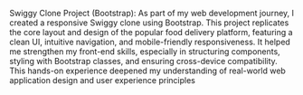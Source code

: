 Swiggy Clone Project (Bootstrap): As part of my web development journey, I created a responsive Swiggy clone using Bootstrap. This project replicates the core layout and design of the popular food delivery platform, featuring a clean UI, intuitive navigation, and mobile-friendly responsiveness. It helped me strengthen my front-end skills, especially in structuring components, styling with Bootstrap classes, and ensuring cross-device compatibility. This hands-on experience deepened my understanding of real-world web application design and user experience principles
